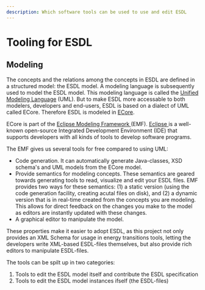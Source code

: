 ```yaml
---
description: Which software tools can be used to use and edit ESDL
---
```


# Tooling for ESDL

## Modeling

The concepts and the relations among the concepts in ESDL are defined in a structured model: the ESDL model. A modeling language is subsequently used to model the ESDL model. This modeling language is called the [Unified Modeling Language](https://en.wikipedia.org/wiki/Unified_Modeling_Language) \(UML\). But to make ESDL more accessable to both modelers, developers and end-users, ESDL is based on a dialect of UML called ECore. Therefore ESDL is modeled in [ECore](https://en.wikipedia.org/wiki/Eclipse_Modeling_Framework#Ecore).

ECore is part of the [Eclipse Modeling Framework ](https://www.eclipse.org/modeling/emf/)\(EMF\). [Eclipse ](https://www.eclipse.org/)is a well-known open-source Integrated Development Environment \(IDE\) that supports developers with all kinds of tools to develop software programs.

The EMF gives us several tools for free compared to using UML:

* Code generation. It can automatically generate Java-classes, XSD schema's and UML models from the ECore model.
* Provide semantics for modeling concepts. These semantics are geared towards generating tools to read, visualize and edit your ESDL files. EMF provides two ways for these semantics: \(1\) a static version \(using the code generation facility, creating acutal files on disk\), and \(2\) a dynamic version that is in real-time created from the concepts you are modeling. This allows for direct feedback on the changes you make to the model as editors are instantly updated with these changes.
* A graphical editor to manipulate the model.

These properties make it easier to adopt ESDL, as this project not only provides an XML Schema for usage in energy transitions tools, letting the developers write XML-based ESDL-files themselves, but  also provide rich editors to manipulate ESDL-files.

The tools can be spilt up in two categories:

1. Tools to edit the ESDL model itself and contribute the ESDL specification
2. Tools to edit the ESDL model instances ifself \(the ESDL-files\)





## 

## 

